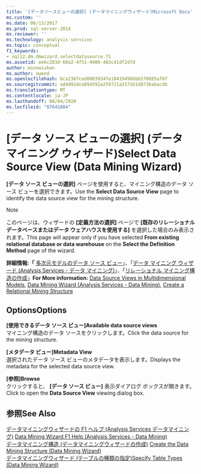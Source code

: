 ```yaml
---
title: '[データソースビューの選択] (データマイニングウィザード)Microsoft Docs'
ms.custom: ''
ms.date: 06/13/2017
ms.prod: sql-server-2014
ms.reviewer: ''
ms.technology: analysis-services
ms.topic: conceptual
f1_keywords:
- sql12.dm.dmwizard.selectdatasource.f1
ms.assetid: ee6c283d-60a2-4f51-9406-483cd1df2d7d
author: minewiskan
ms.author: owend
ms.openlocfilehash: bca2367ced0003934fe18419498bbb570685af0f
ms.sourcegitcommit: ad4d92dce894592a259721a1571b1d8736abacdb
ms.translationtype: MT
ms.contentlocale: ja-JP
ms.lasthandoff: 08/04/2020
ms.locfileid: "87641884"
---
```

# <a name="select-data-source-view-data-mining-wizard"></a><span data-ttu-id="f2787-102">[データ ソース ビューの選択] (データ マイニング ウィザード)</span><span class="sxs-lookup"><span data-stu-id="f2787-102">Select Data Source View (Data Mining Wizard)</span></span>
  <span data-ttu-id="f2787-103">**[データ ソース ビューの選択]** ページを使用すると、マイニング構造のデータ ソース ビューを選択できます。</span><span class="sxs-lookup"><span data-stu-id="f2787-103">Use the **Select Data Source View** page to identify the data source view for the mining structure.</span></span>  
  
> [!NOTE]  
>  <span data-ttu-id="f2787-104">このページは、ウィザードの **[定義方法の選択]** ページで **[既存のリレーショナル データベースまたはデータ ウェアハウスを使用する]** を選択した場合のみ表示されます。</span><span class="sxs-lookup"><span data-stu-id="f2787-104">This page will appear only if you have selected **From existing relational database or data warehouse** on the **Select the Definition Method** page of the wizard.</span></span>  
  
 <span data-ttu-id="f2787-105">**詳細情報:「** [多次元モデルのデータ ソース ビュー](multidimensional-models/data-source-views-in-multidimensional-models.md)」、「[データ マイニング ウィザード &#40;Analysis Services - データ マイニング&#41;](data-mining/data-mining-wizard-analysis-services-data-mining.md)」、「[リレーショナル マイニング構造の作成](data-mining/create-a-relational-mining-structure.md)」</span><span class="sxs-lookup"><span data-stu-id="f2787-105">**For More information:** [Data Source Views in Multidimensional Models](multidimensional-models/data-source-views-in-multidimensional-models.md), [Data Mining Wizard &#40;Analysis Services - Data Mining&#41;](data-mining/data-mining-wizard-analysis-services-data-mining.md), [Create a Relational Mining Structure](data-mining/create-a-relational-mining-structure.md)</span></span>  
  
## <a name="options"></a><span data-ttu-id="f2787-106">Options</span><span class="sxs-lookup"><span data-stu-id="f2787-106">Options</span></span>  
 <span data-ttu-id="f2787-107">**[使用できるデータ ソース ビュー]**</span><span class="sxs-lookup"><span data-stu-id="f2787-107">**Available data source views**</span></span>  
 <span data-ttu-id="f2787-108">マイニング構造のデータ ソースをクリックします。</span><span class="sxs-lookup"><span data-stu-id="f2787-108">Click the data source for the mining structure.</span></span>  
  
 <span data-ttu-id="f2787-109">**[メタデータ ビュー]**</span><span class="sxs-lookup"><span data-stu-id="f2787-109">**Metadata View**</span></span>  
 <span data-ttu-id="f2787-110">選択されたデータ ソース ビューのメタデータを表示します。</span><span class="sxs-lookup"><span data-stu-id="f2787-110">Displays the metadata for the selected data source view.</span></span>  
  
 <span data-ttu-id="f2787-111">**[参照]**</span><span class="sxs-lookup"><span data-stu-id="f2787-111">**Browse**</span></span>  
 <span data-ttu-id="f2787-112">クリックすると、 **[データ ソース ビュー]** 表示ダイアログ ボックスが開きます。</span><span class="sxs-lookup"><span data-stu-id="f2787-112">Click to open the **Data Source View** viewing dialog box.</span></span>  
  
## <a name="see-also"></a><span data-ttu-id="f2787-113">参照</span><span class="sxs-lookup"><span data-stu-id="f2787-113">See Also</span></span>  
 <span data-ttu-id="f2787-114">[データマイニングウィザードの F1 ヘルプ &#40;Analysis Services データマイニング&#41;](data-mining-wizard-f1-help-analysis-services-data-mining.md) </span><span class="sxs-lookup"><span data-stu-id="f2787-114">[Data Mining Wizard F1 Help &#40;Analysis Services - Data Mining&#41;](data-mining-wizard-f1-help-analysis-services-data-mining.md) </span></span>  
 <span data-ttu-id="f2787-115">[データマイニング構造 &#40;データマイニングウィザードの作成&#41;](create-the-data-mining-structure-data-mining-wizard.md) </span><span class="sxs-lookup"><span data-stu-id="f2787-115">[Create the Data Mining Structure &#40;Data Mining Wizard&#41;](create-the-data-mining-structure-data-mining-wizard.md) </span></span>  
 [<span data-ttu-id="f2787-116">データマイニングウィザード &#40;テーブルの種類の指定&#41;</span><span class="sxs-lookup"><span data-stu-id="f2787-116">Specify Table Types &#40;Data Mining Wizard&#41;</span></span>](specify-table-types-data-mining-wizard.md)  
  
  
